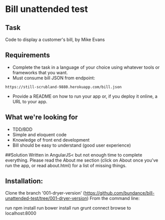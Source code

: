 # Bill unattended test

## Task

Code to display a customer's bill, by Mike Evans

## Requirements

* Complete the task in a language of your choice using whatever tools or frameworks that you want.
* Must consume bill JSON from endpoint: 
```
https://still-scrubland-9880.herokuapp.com/bill.json
```
* Provide a README on how to run your app or, if you deploy it online, a URL to your app. 

## What we're looking for

* TDD/BDD
* Simple and eloquent code
* Knowledge of front end development
* Bill should be easy to understand (good user experience)

##Solution
Written in AngularJS< but not enough time to complete everything. Please read the About me section (click on About once
you've run the app, or read about.html) for a list of missing things.

## Installation:
Clone the branch '001-dryer-version' (https://github.com/bundance/bill-unattended-test/tree/001-dryer-version)
From the command line:

run npm install
run bower install
run grunt connect
browse to localhost:8000

